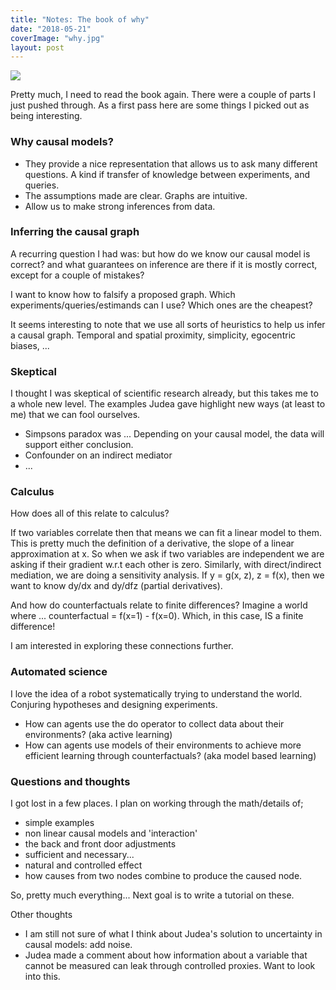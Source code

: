 ```yaml
---
title: "Notes: The book of why"
date: "2018-05-21"
coverImage: "why.jpg"
layout: post
---
```


![]({{site.baseurl}}/images/{{page.coverImage}})

Pretty much, I need to read the book again. There were a couple of parts I just pushed through. As a first pass here are some things I picked out as being interesting.

### Why causal models?

- They provide a nice representation that allows us to ask many different questions. A kind if transfer of knowledge between experiments, and queries.
- The assumptions made are clear. Graphs are intuitive.
- Allow us to make strong inferences from data.

### Inferring the causal graph

A recurring question I had was: but how do we know our causal model is correct? and what guarantees on inference are there if it is mostly correct, except for a couple of mistakes?

I want to know how to falsify a proposed graph. Which experiments/queries/estimands can I use? Which ones are the cheapest?

It seems interesting to note that we use all sorts of heuristics to help us infer a causal graph. Temporal and spatial proximity, simplicity, egocentric biases, ...

### Skeptical

I thought I was skeptical of scientific research already, but this takes me to a whole new level. The examples Judea gave highlight new ways (at least to me) that we can fool ourselves.

- Simpsons paradox was ... Depending on your causal model, the data will support either conclusion.
- Confounder on an indirect mediator
- ...

### Calculus

How does all of this relate to calculus?

If two variables correlate then that means we can fit a linear model to them. This is pretty much the definition of a derivative, the slope of a linear approximation at x. So when we ask if two variables are independent we are asking if their gradient w.r.t each other is zero. Similarly, with direct/indirect mediation, we are doing a sensitivity analysis. If y = g(x, z), z = f(x), then we want to know dy/dx and dy/dfz (partial derivatives).

And how do counterfactuals relate to finite differences? Imagine a world where ... counterfactual = f(x=1) - f(x=0). Which, in this case, IS a finite difference!

I am interested in exploring these connections further.

### Automated science

I love the idea of a robot systematically trying to understand the world. Conjuring hypotheses and designing experiments.

- How can agents use the do operator to collect data about their environments? (aka active learning)
- How can agents use models of their environments to achieve more efficient learning through counterfactuals? (aka model based learning)

### Questions and thoughts

I got lost in a few places. I plan on working through the math/details of;

- simple examples
- non linear causal models and 'interaction'
- the back and front door adjustments
- sufficient and necessary...
- natural and controlled effect
- how causes from two nodes combine to produce the caused node.

So, pretty much everything... Next goal is to write a tutorial on these.

Other thoughts

- I am still not sure of what I think about Judea's solution to uncertainty in causal models: add noise.
- Judea made a comment about how information about a variable that cannot be measured can leak through controlled proxies. Want to look into this.
